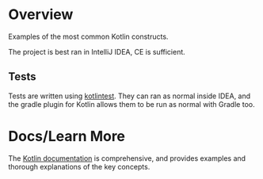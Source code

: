 # Overview

Examples of the most common Kotlin constructs.

The project is best ran in IntelliJ IDEA, CE is sufficient.

## Tests

Tests are written using [kotlintest](https://github.com/kotlintest/kotlintest). 
They can ran as normal inside IDEA, and the gradle plugin for Kotlin allows them to be run as normal with Gradle too.
 
# Docs/Learn More

The [Kotlin documentation](https://kotlinlang.org/docs/reference/) is comprehensive, and provides examples and thorough explanations of the key concepts.